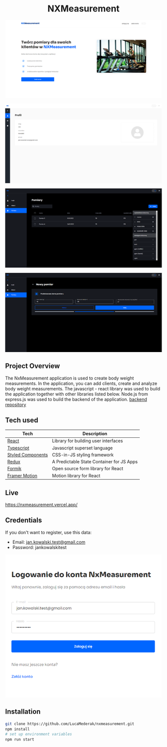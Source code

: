 <h1 align="center">NXMeasurement</h1>

![nxmeasurement-home](./public/home-page.png)

![nxmeasurement-profile](./public/profile-page.png)

![nxmeasurement-list](./public/measurement-page.png)

![nxmeasurement-new](./public/new-measurement.png)

## Project Overview

The NxMeasurement application is used to create body weight measurements. In the application, you can add clients, create and analyze body weight measurements. The javascript - react library was used to build the application together with other libraries listed below.
Node.js from express.js was used to build the backend of the application. [backend repository](https://github.com/LucaMederak/nxmeasurement-backend)

## Tech used

| Tech                                               | Description                               |
| -------------------------------------------------- | ----------------------------------------- |
| [React](https://reactjs.org/)                      | Library for building user interfaces      |
| [Typescript](https://www.typescriptlang.org/)      | Javascript superset language              |
| [Styled Components](https://styled-components.com) | CSS-in-JS styling framework               |
| [Redux](https://redux.js.org/)                     | A Predictable State Container for JS Apps |
| [Formik](https://formik.org/)                      | Open source form library for React        |
| [Framer Motion](https://www.framer.com/motion/)    | Motion library for React                  |

## Live

https://nxmeasurement.vercel.app/

## Credentials

If you don't want to register, use this data:

- Email: jan.kowalski.test@gmail.com
- Password: jankowalskitest

![nxmeasurement-login](./public/login.png)

## Installation

```bash
git clone https://github.com/LucaMederak/nxmeasurement.git
npm install
# set up environment variables
npm run start
```
